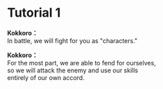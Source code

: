 # Tutorial 1

  
**Kokkoro：**  
In battle, we will fight for you as \"characters.\"  
  
**Kokkoro：**  
For the most part, we are able to fend for ourselves,  
so we will attack the enemy and use our skills  
entirely of our own accord.  
